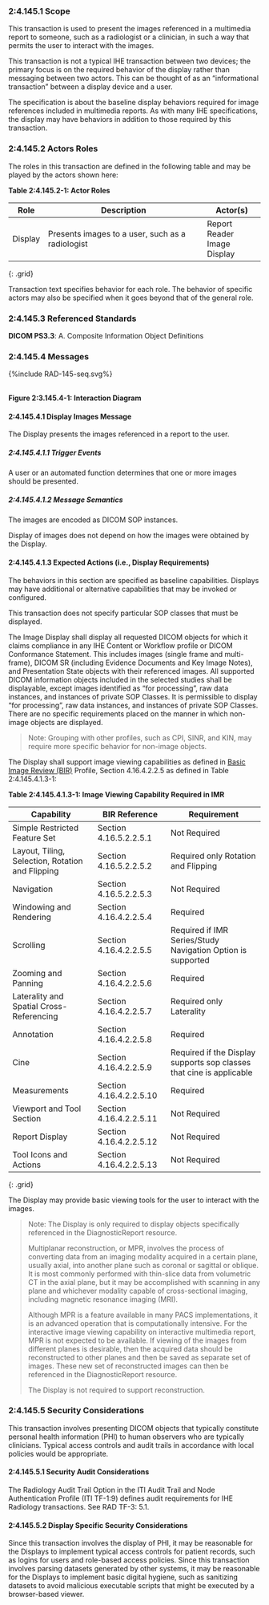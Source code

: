 ### 2:4.145.1 Scope

This transaction is used to present the images referenced in a multimedia report to someone, such as a radiologist or a clinician, in such a way that permits the user to interact with the images.

This transaction is not a typical IHE transaction between two devices; the primary focus is on the required behavior of the display rather than messaging between two actors. This can be thought of as an “informational transaction” between a display device and a user.

The specification is about the baseline display behaviors required for image references included in multimedia reports. As with many IHE specifications, the display may have behaviors in addition to those required by this transaction.

### 2:4.145.2 Actors Roles

The roles in this transaction are defined in the following table and may be played by the actors shown here:

**Table 2:4.145.2-1: Actor Roles**

| Role      | Description                                   | Actor(s)          |
|-----------|-----------------------------------------------|-------------------|
| Display | Presents images to a user, such as a radiologist    | Report Reader <br> Image Display |
{: .grid}

Transaction text specifies behavior for each role. The behavior of specific actors may also be specified when it goes beyond that of the general role.

### 2:4.145.3 Referenced Standards

**DICOM PS3.3**: A. Composite Information Object Definitions

### 2:4.145.4 Messages

<div>
{%include RAD-145-seq.svg%}
</div>
<br clear="all">

**Figure 2:3.145.4-1: Interaction Diagram**

#### 2:4.145.4.1 Display Images Message
The Display presents the images referenced in a report to the user.

##### 2:4.145.4.1.1 Trigger Events

A user or an automated function determines that one or more images should be presented.

##### 2:4.145.4.1.2 Message Semantics

The images are encoded as DICOM SOP instances.

Display of images does not depend on how the images were obtained by the Display.

#### 2:4.145.4.1.3 Expected Actions (i.e., Display Requirements)

The behaviors in this section are specified as baseline capabilities. Displays may have additional or alternative capabilities that may be invoked or configured.

This transaction does not specify particular SOP classes that must be displayed.

The Image Display shall display all requested DICOM objects for which it claims compliance in any IHE Content or Workflow profile or DICOM Conformance Statement. This includes images (single frame and multi-frame), DICOM SR (including Evidence Documents and Key Image Notes), and Presentation State objects with their referenced images. All supported DICOM information objects included in the selected studies shall be displayable, except images identified as “for processing”, raw data instances, and instances of private SOP Classes. It is permissible to display “for processing”, raw data instances, and instances of private SOP Classes. There are no specific requirements placed on the manner in which non-image objects are displayed.

> Note: Grouping with other profiles, such as CPI, SINR, and KIN, may require more specific behavior for non-image objects.

The Display shall support image viewing capabilities as defined in [Basic Image Review (BIR)](https://www.ihe.net/uploadedFiles/Documents/Radiology/IHE_RAD_Suppl_BIR.pdf) Profile, Section 4.16.4.2.2.5 as defined in Table 2:4.145.4.1.3-1:

**Table 2:4.145.4.1.3-1: Image Viewing Capability Required in IMR**

| Capability | BIR Reference | Requirement |
|------------|---------------|-------------|
| Simple Restricted Feature Set | Section 4.16.5.2.2.5.1 | Not Required |
| Layout, Tiling, Selection, Rotation and Flipping | Section 4.16.5.2.2.5.2 | Required only Rotation and Flipping |
| Navigation | Section 4.16.5.2.2.5.3 | Not Required |
| Windowing and Rendering | Section 4.16.4.2.2.5.4 | Required |
| Scrolling | Section 4.16.4.2.2.5.5 | Required if IMR Series/Study Navigation Option is supported |
| Zooming and Panning | Section 4.16.4.2.2.5.6 | Required |
| Laterality and Spatial Cross-Referencing | Section 4.16.4.2.2.5.7 | Required only Laterality |
| Annotation | Section 4.16.4.2.2.5.8 | Required |
| Cine | Section 4.16.4.2.2.5.9 | Required if the Display supports sop classes that cine is applicable |
| Measurements | Section 4.16.4.2.2.5.10 | Required |
| Viewport and Tool Section | Section 4.16.4.2.2.5.11 | Not Required |
| Report Display | Section 4.16.4.2.2.5.12 | Not Required |
| Tool Icons and Actions | Section 4.16.4.2.2.5.13 | Not Required |
{: .grid}

The Display may provide basic viewing tools for the user to interact with the images.

> Note: The Display is only required to display objects specifically referenced in the DiagnosticReport resource.
>
> Multiplanar reconstruction, or MPR, involves the process of converting data from an imaging modality acquired in a certain plane, usually axial, into another plane such as coronal or sagittal or oblique. It is most commonly performed with thin-slice data from volumetric CT in the axial plane, but it may be accomplished with scanning in any plane and whichever modality capable of cross-sectional imaging, including magnetic resonance imaging (MRI).
>
> Although MPR is a feature available in many PACS implementations, it is an advanced operation that is computationally intensive. For the interactive image viewing capability on interactive multimedia report, MPR is not expected to be available. If viewing of the images from different planes is desirable, then the acquired data should be reconstructed to other planes and then be saved as separate set of images. These new set of reconstructed images can then be referenced in the DiagnosticReport resource.
>
> The Display is not required to support reconstruction.

### 2:4.145.5 Security Considerations

This transaction involves presenting DICOM objects that typically constitute personal health
information (PHI) to human observers who are typically clinicians. Typical access controls and
audit trails in accordance with local policies would be appropriate.

#### 2:4.145.5.1 Security Audit Considerations

The Radiology Audit Trail Option in the ITI Audit Trail and Node Authentication Profile (ITI TF-1:9) defines audit requirements for IHE Radiology transactions. See RAD TF-3: 5.1.

#### 2:4.145.5.2 Display Specific Security Considerations

Since this transaction involves the display of PHI, it may be reasonable for the Displays to implement typical access controls for patient records, such as logins for users and role-based access policies. Since this transaction involves parsing datasets generated by other systems, it may be reasonable for the Displays to implement basic digital hygiene, such as sanitizing datasets to avoid malicious executable scripts that might be executed by a browser-based viewer.
